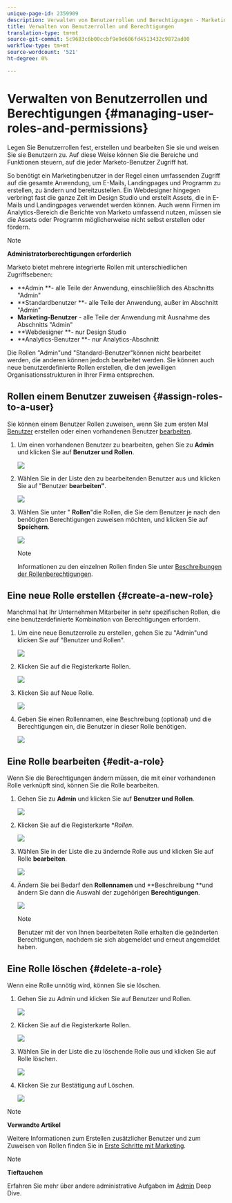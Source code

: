 ```yaml
---
unique-page-id: 2359909
description: Verwalten von Benutzerrollen und Berechtigungen - Marketing Docs - Produktdokumentation
title: Verwalten von Benutzerrollen und Berechtigungen
translation-type: tm+mt
source-git-commit: 5c9683c6b00ccbf9e9d606fd4513432c9872ad00
workflow-type: tm+mt
source-wordcount: '521'
ht-degree: 0%

---
```



# Verwalten von Benutzerrollen und Berechtigungen {#managing-user-roles-and-permissions}

Legen Sie Benutzerrollen fest, erstellen und bearbeiten Sie sie und weisen Sie sie Benutzern zu. Auf diese Weise können Sie die Bereiche und Funktionen steuern, auf die jeder Marketo-Benutzer Zugriff hat.

So benötigt ein Marketingbenutzer in der Regel einen umfassenden Zugriff auf die gesamte Anwendung, um E-Mails, Landingpages und Programm zu erstellen, zu ändern und bereitzustellen. Ein Webdesigner hingegen verbringt fast die ganze Zeit im Design Studio und erstellt Assets, die in E-Mails und Landingpages verwendet werden können. Auch wenn Firmen im Analytics-Bereich die Berichte von Marketo umfassend nutzen, müssen sie die Assets oder Programm möglicherweise nicht selbst erstellen oder fördern.

>[!NOTE]
>
>**Administratorberechtigungen erforderlich**

Marketo bietet mehrere integrierte Rollen mit unterschiedlichen Zugriffsebenen:

* **Admin **- alle Teile der Anwendung, einschließlich des Abschnitts &quot;Admin&quot;
* **Standardbenutzer **- alle Teile der Anwendung, außer im Abschnitt &quot;Admin&quot;
* **Marketing-Benutzer** - alle Teile der Anwendung mit Ausnahme des Abschnitts &quot;Admin&quot;
* **Webdesigner **- nur Design Studio
* **Analytics-Benutzer **- nur Analytics-Abschnitt

Die Rollen &quot;Admin&quot;und &quot;Standard-Benutzer&quot;können nicht bearbeitet werden, die anderen können jedoch bearbeitet werden. Sie können auch neue benutzerdefinierte Rollen erstellen, die den jeweiligen Organisationsstrukturen in Ihrer Firma entsprechen.

## Rollen einem Benutzer zuweisen {#assign-roles-to-a-user}

Sie können einem Benutzer Rollen zuweisen, wenn Sie zum ersten Mal [Benutzer](http://docs.marketo.com/display/DOCS/Create%2C+Delete%2C+Edit+and+Change+a+User+Role) erstellen oder einen vorhandenen Benutzer [bearbeiten](managing-marketo-users.md).

1. Um einen vorhandenen Benutzer zu bearbeiten, gehen Sie zu **Admin** und klicken Sie auf **Benutzer und Rollen**.

   ![](assets/image2014-9-9-18-3a7-3a32.png)

1. Wählen Sie in der Liste den zu bearbeitenden Benutzer aus und klicken Sie auf &quot;Benutzer **bearbeiten&quot;**.

   ![](assets/image2014-9-9-18-3a7-3a42.png)

1. Wählen Sie unter &quot; **Rollen**&quot;die Rollen, die Sie dem Benutzer je nach den benötigten Berechtigungen zuweisen möchten, und klicken Sie auf **Speichern**.

   ![](assets/image2014-9-9-18-3a7-3a57.png)

   >[!NOTE]
   >
   >Informationen zu den einzelnen Rollen finden Sie unter [Beschreibungen der Rollenberechtigungen](managing-user-roles-and-permissions/descriptions-of-role-permissions.md).

## Eine neue Rolle erstellen {#create-a-new-role}

Manchmal hat Ihr Unternehmen Mitarbeiter in sehr spezifischen Rollen, die eine benutzerdefinierte Kombination von Berechtigungen erfordern.

1. Um eine neue Benutzerrolle zu erstellen, gehen Sie zu &quot;Admin&quot;und klicken Sie auf &quot;Benutzer und Rollen&quot;.

   ![](assets/image2014-9-9-18-3a8-3a12.png)

1. Klicken Sie auf die Registerkarte Rollen.

   ![](assets/image2014-9-9-18-3a8-3a22.png)

1. Klicken Sie auf Neue Rolle.

   ![](assets/image2014-9-9-18-3a8-3a38.png)

1. Geben Sie einen Rollennamen, eine Beschreibung (optional) und die Berechtigungen ein, die Benutzer in dieser Rolle benötigen.

   ![](assets/image2014-9-9-18-3a9-3a3.png)

## Eine Rolle bearbeiten {#edit-a-role}

Wenn Sie die Berechtigungen ändern müssen, die mit einer vorhandenen Rolle verknüpft sind, können Sie die Rolle bearbeiten.

1. Gehen Sie zu **Admin** und klicken Sie auf **Benutzer und Rollen**.

   ![](assets/image2014-9-9-18-3a9-3a15.png)

1. Klicken Sie auf die Registerkarte **Rollen*.

   ![](assets/image2014-9-9-18-3a9-3a26.png)

1. Wählen Sie in der Liste die zu ändernde Rolle aus und klicken Sie auf Rolle **bearbeiten**.

   ![](assets/image2014-9-9-18-3a9-3a40.png)

1. Ändern Sie bei Bedarf den **Rollennamen** und **Beschreibung **und ändern Sie dann die Auswahl der zugehörigen **Berechtigungen**.

   ![](assets/image2014-9-9-18-3a10-3a3.png)

   >[!NOTE]
   >
   >Benutzer mit der von Ihnen bearbeiteten Rolle erhalten die geänderten Berechtigungen, nachdem sie sich abgemeldet und erneut angemeldet haben.

## Eine Rolle löschen {#delete-a-role}

Wenn eine Rolle unnötig wird, können Sie sie löschen.

1. Gehen Sie zu Admin und klicken Sie auf Benutzer und Rollen.

   ![](assets/image2014-9-9-18-3a10-3a15.png)

1. Klicken Sie auf die Registerkarte Rollen.

   ![](assets/image2014-9-9-18-3a10-3a27.png)

1. Wählen Sie in der Liste die zu löschende Rolle aus und klicken Sie auf Rolle löschen.

   ![](assets/image2014-9-9-18-3a10-3a39.png)

1. Klicken Sie zur Bestätigung auf Löschen.

   ![](assets/image2014-9-9-18-3a10-3a50.png)

>[!NOTE]
>
>**Verwandte Artikel**
>
>Weitere Informationen zum Erstellen zusätzlicher Benutzer und zum Zuweisen von Rollen finden Sie in [Erste Schritte mit Marketing](../../../getting-started.md).

>[!NOTE]
>
>**Tieftauchen**
>
>Erfahren Sie mehr über andere administrative Aufgaben im [Admin](http://docs.marketo.com/display/docs/administration) Deep Dive.
